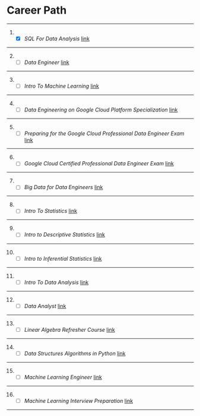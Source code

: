 # Career Path

***
1. - [x] *SQL For Data Analysis*
[link](https://eu.udacity.com/course/sql-for-data-analysis--ud198)
***
2. - [ ] *Data Engineer*
[link](https://eu.udacity.com/course/data-engineer-nanodegree--nd027)
***
3. - [ ] *Intro To Machine Learning*
[link](https://eu.udacity.com/course/intro-to-machine-learning--ud120)
***
4. - [ ] *Data Engineering on Google Cloud Platform Specialization*
[link](https://www.coursera.org/specializations/gcp-data-machine-learning?utm_source=googlecloud&utm_medium=institutions&utm_campaign=GoogleCloud_Training_Data_ML_DE)
***
5. - [ ] *Preparing for the Google Cloud Professional Data Engineer Exam*
[link](https://www.coursera.org/learn/preparing-cloud-professional-data-engineer-exam?utm_source=googlecloud&utm_medium=institutions&utm_campaign=GoogleCloud_Cert_Prep_PDE)
***
6. - [ ] *Google Cloud Certified Professional Data Engineer Exam*
[link](https://cloud.google.com/certification/data-engineer)
***
7. - [ ] *Big Data for Data Engineers*
[link](https://www.coursera.org/specializations/big-data-engineering)
***
8. - [ ] *Intro To Statistics*
[link](https://eu.udacity.com/course/intro-to-statistics--st101)
***
9. - [ ] *Intro to Descriptive Statistics*
[link](https://eu.udacity.com/course/intro-to-descriptive-statistics--ud827)
***
10. - [ ] *Intro to Inferential Statistics*
[link](https://eu.udacity.com/course/intro-to-inferential-statistics--ud201)
***
11. - [ ] *Intro To Data Analysis*
[link](https://eu.udacity.com/course/intro-to-data-analysis--ud170)
***
12. - [ ] *Data Analyst*
[link](https://eu.udacity.com/course/data-analyst-nanodegree--nd002)
***
13. - [ ] *Linear Algebra Refresher Course*
[link](https://eu.udacity.com/course/linear-algebra-refresher-course--ud953)
***
14. - [ ] *Data Structures Algorithms in Python*
[link](https://eu.udacity.com/course/data-structures-and-algorithms-in-python--ud513)
***
15. - [ ] *Machine Learning Engineer*
[link](https://eu.udacity.com/course/machine-learning-engineer-nanodegree--nd009)
***
16. - [ ] *Machine Learning Interview Preparation*
[link](https://eu.udacity.com/course/machine-learning-interview-prep--ud1001)
***
